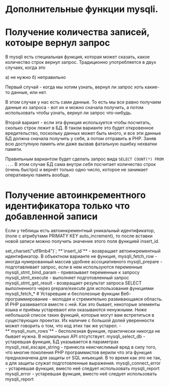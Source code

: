 # Дополнительные функции mysqli.

# Получение количества записей, котоыре вернул запрос

В mysqli есть специальная функция, которая может сказать, какое количество строк вернул запрос. 
Традиционно употребляется в двух случаях, когда это 

а) не нужно
б) неправильно

Первый случай - когда мы хотим узнать, вернул ли запрос хоть какие-то данные, или нет.

В этом случае у нас есть сами данные. То есть мы все равно получаем данные из запроса - вот их и можно сначала получить, а потом использовать чтобы узнать, вернул ли запрос что-нибудь.

Второй вариант - если эта функция используется чтобы посчитать, сколько строк лежит в БД. В таком варианте это будет откровенное вредительство, поскольку данных может быть много, и все эти данные БД должна сначала получить у себя, а потом отправить в РНР. Заняв всю доступную память или даже вызвав фатальную ошибку нехватки памяти.  

Правильным вариантом будет сделать запрос вида `SELECT COUNT(*) FROM ...`. В этом случае БД сама внутри себя посчитает количество строк (очень быстро) и вернёт только одно число, которое не занимает оперативную память вообще.

# Получение автоинкрементного идентификатора только что добавленной записи

Если у теблицы есть автоинкрементный уникальный идентификатор, (поле с атрибутами PRIMATY KEY auto_increment), то после вставки новой записи можно получить значение этого поля функцией insert_id.

<?php

Поскольку функций для работы с БД довольно много, следует пройтись по самым важным из них, чтобы было общее представление о том, какие операции они могут выполнять, а так же привести типовые примеры задач, в которых они применяются. 

# Список основных функций mysqli

- **`mysqli_report()`** устанавливает режим информирования об ошибках. Gишется 1 раз перед коннектом в виде `mysqli_report(MYSQLI_REPORT_ERROR | MYSQLI_REPORT_STRICT);`
- **`set_charset()`**  устанавливает кодировку соединения, должна всегда вызываться сразу после коннекта в виде `$db->set_charset("utf8mb4")`;
**`insert_id`** - возвращает автоинкрементный идентификатор. В объектном варианте не функция, 
mysqli_fetch_row - иногда нумерованный массив удобнее ассоциативного
mysqli_prepare - подготавливает запрос, если в нем используются переменные
mysqli_stmt_bind_param - привязывает переменные к запросу
mysqli_stmt_execute - выполняет подготовленный запрос
mysqli_stmt_get_result - возвращает результат запроса SELECT выполненного через prepare/execute  для использования функциями mysqli_fetch_*

# Устаревшие и бесполезные функции

Веб-программирование - молодая и стремительно развивающаяся область. И РНР развивается вместе с ней. Как это бывает, некоторые элементы языка и приёмы устаревают или оказываются ненужными. Ниже небольшой список таких функций, которые могут вам встретиться в существующих проектах. Их наличие с большой долей уверенности может говорить о том, что код этих так же устарел.

- **`mysqli_num_rows`** - бесполезная функция, практически никогда не бывает нужна. В нормальных API отсутствует.
mysqli_select_db - устаревшая функция, БД указывается в параметрах 
mysqli_real_escape_string - принесла неисчислимый вред в силу того, что многие поколения РНР программистов верили что эта функция предназначена для защиты от SQL инъекций. В то время как это не так, а для защиты служат подготовленные выражения.
mysqli_connect_error - устаревшая функция, вместо неё следует использовать mysqli_report
mysqli_error - устаревшая функция, вместо неё следует использовать mysqli_report
